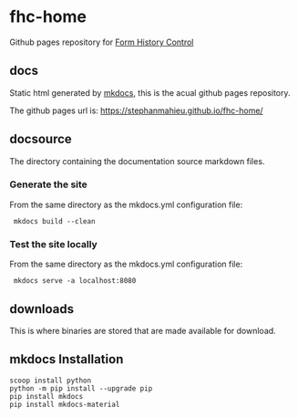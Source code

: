 # fhc-home
Github pages repository for [Form History Control](https://stephanmahieu.github.io/fhc-home/)

## docs
Static html generated by [mkdocs](https://www.mkdocs.org/), this is the acual github pages repository.

The github pages url is: https://stephanmahieu.github.io/fhc-home/

## docsource
The directory containing the documentation source markdown files.

### Generate the site
From the same directory as the mkdocs.yml configuration file:

     mkdocs build --clean

### Test the site locally
From the same directory as the mkdocs.yml configuration file:

     mkdocs serve -a localhost:8080

## downloads
This is where binaries are stored that are made available for download.

## mkdocs Installation
    scoop install python
    python -m pip install --upgrade pip
    pip install mkdocs
    pip install mkdocs-material
